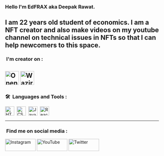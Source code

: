 
### Hello I'm EdFRAX aka Deepak Rawat.
I am 22 years old student of economics.
I am a NFT creator and also make videos on my youtube channel on technical issues in NFTs so that I can help newcomers to this space.
---
### &nbsp;I'm creator on :

[<img width="45" height="45" src="https://raw.githubusercontent.com/EdFRAX/README/main/icons/opensea.svg" alt="OpenSea" name="OpenSea" />](https://opensea.io/edfrax)
[<img width="45" height="45" src="https://raw.githubusercontent.com/EdFRAX/README/main/icons/wazirx.svg" alt="WazirXNFT" name="WazirXNFT" />](https://nft.wazirx.org/EdFRAX)
---
### 🛠 &nbsp;Languages and Tools :

<img src="https://raw.githubusercontent.com/EdFRAX/README/main/icons/html.svg" title="HTML5" alt="HTML" width="30" height="30"/>&nbsp;
<img src="https://raw.githubusercontent.com/EdFRAX/README/main/icons/css.svg"  title="CSS3" alt="CSS" width="30" height="30"/>&nbsp;
<img src="https://raw.githubusercontent.com/EdFRAX/README/main/icons/javascript.svg" title="JavaScript" alt="JavaScript" width="30" height="30"/>&nbsp;
<img src="https://raw.githubusercontent.com/EdFRAX/README/main/icons/react.svg" title="React" alt="React" width="30" height="30"/>&nbsp;

---
### &nbsp;Find me on social media :

[<img width="100" height="40" src="https://raw.githubusercontent.com/EdFRAX/README/main/images/1.png" alt="Instagram" name="Instagram" />](https://instagram.com/edfrax)
[<img width="100" height="40" src="https://raw.githubusercontent.com/EdFRAX/README/main/images/2.png" alt="YouTube" name="YouTube" />](https://www.youtube.com/edfrax)
[<img width="100" height="40" src="https://raw.githubusercontent.com/EdFRAX/README/main/images/3.png" alt="Twitter" name="Twitter" />](https://twitter.com/edfrax)
